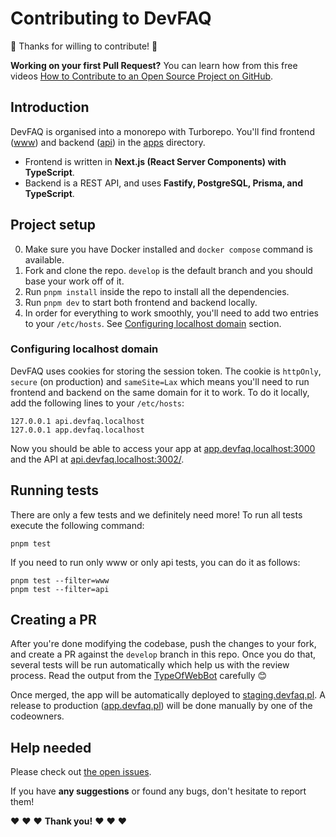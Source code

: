# Contributing to DevFAQ

🎉 Thanks for willing to contribute! 🎉

**Working on your first Pull Request?** You can learn how from this free videos [How to Contribute to an Open Source Project on GitHub](https://egghead.io/courses/how-to-contribute-to-an-open-source-project-on-github).

## Introduction

DevFAQ is organised into a monorepo with Turborepo. You'll find frontend ([www](./apps/www)) and backend ([api](./apps/api)) in the [apps](./apps) directory.

- Frontend is written in **Next.js (React Server Components) with TypeScript**.
- Backend is a REST API, and uses **Fastify, PostgreSQL, Prisma, and TypeScript**.

## Project setup

0. Make sure you have Docker installed and `docker compose` command is available.
1. Fork and clone the repo. `develop` is the default branch and you should base your work off of it.
2. Run `pnpm install` inside the repo to install all the dependencies.
3. Run `pnpm dev` to start both frontend and backend locally.
4. In order for everything to work smoothly, you'll need to add two entries to your `/etc/hosts`. See [Configuring localhost domain](#configuring-localhost-domain) section.

### Configuring localhost domain

DevFAQ uses cookies for storing the session token. The cookie is `httpOnly`, `secure` (on production) and `sameSite=Lax` which means you'll need to run frontend and backend on the same domain for it to work. To do it locally, add the following lines to your `/etc/hosts`:

```
127.0.0.1 api.devfaq.localhost
127.0.0.1 app.devfaq.localhost
```

Now you should be able to access your app at [app.devfaq.localhost:3000](http://app.devfaq.localhost:3000) and the API at [api.devfaq.localhost:3002/](http://api.devfaq.localhost:3002/).

## Running tests

There are only a few tests and we definitely need more! To run all tests execute the following command:

```
pnpm test
```

If you need to run only www or only api tests, you can do it as follows:

```
pnpm test --filter=www
pnpm test --filter=api
```

## Creating a PR

After you're done modifying the codebase, push the changes to your fork, and create a PR against the `develop` branch in this repo. Once you do that, several tests will be run automatically which help us with the review process. Read the output from the [TypeOfWebBot](https://github.com/TypeOfWebBot) carefully 😊

Once merged, the app will be automatically deployed to [staging.devfaq.pl](https://staging.devfaq.pl). A release to production ([app.devfaq.pl](https://app.devfaq.pl)) will be done manually by one of the codeowners.

## Help needed

Please check out [the open issues](https://github.com/typeofweb/devfaq/issues).

If you have **any suggestions** or found any bugs, don't hesitate to report them!

❤️ ❤️ ❤️ **Thank you!** ❤️ ❤️ ❤️

